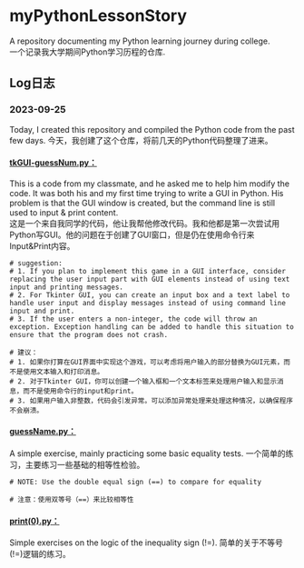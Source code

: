 # myPythonLessonStory
A repository documenting my Python learning journey during college.  
一个记录我大学期间Python学习历程的仓库.

## Log日志

### 2023-09-25
Today, I created this repository and compiled the Python code from the past few days.
今天，我创建了这个仓库，将前几天的Python代码整理了进来。  
#### [tkGUI-guessNum.py：](/tkGUI-guessNum.py)  
This is a code from my classmate, and he asked me to help him modify the code. It was both his and my first time trying to write a GUI in Python. His problem is that the GUI window is created, but the command line is still used to input & print content.  
这是一个来自我同学的代码，他让我帮他修改代码。我和他都是第一次尝试用Python写GUI。他的问题在于创建了GUI窗口，但是仍在使用命令行来Input&Print内容。  

    # suggestion:
    # 1. If you plan to implement this game in a GUI interface, consider replacing the user input part with GUI elements instead of using text input and printing messages.
    # 2. For Tkinter GUI, you can create an input box and a text label to handle user input and display messages instead of using command line input and print.
    # 3. If the user enters a non-integer, the code will throw an exception. Exception handling can be added to handle this situation to ensure that the program does not crash.
<!--  -->
    # 建议：
    # 1. 如果你打算在GUI界面中实现这个游戏，可以考虑将用户输入的部分替换为GUI元素，而不是使用文本输入和打印消息。
    # 2. 对于Tkinter GUI，你可以创建一个输入框和一个文本标签来处理用户输入和显示消息，而不是使用命令行的input和print。
    # 3. 如果用户输入非整数，代码会引发异常。可以添加异常处理来处理这种情况，以确保程序不会崩溃。


#### [guessName.py：](/guessName.py)
A simple exercise, mainly practicing some basic equality tests.
一个简单的练习，主要练习一些基础的相等性检验。  

    # NOTE: Use the double equal sign (==) to compare for equality
<!--  -->
    # 注意：使用双等号（==）来比较相等性

#### [print(0).py：](/print(0).py)
Simple exercises on the logic of the inequality sign (!=).
简单的关于不等号(!=)逻辑的练习。